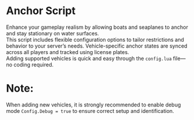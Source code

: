 # Anchor Script

Enhance your gameplay realism by allowing boats and seaplanes to anchor and stay stationary on water surfaces.  
This script includes flexible configuration options to tailor restrictions and behavior to your server’s needs. Vehicle-specific anchor states are synced across all players and tracked using license plates.  
Adding supported vehicles is quick and easy through the `config.lua` file—no coding required.

#  Note:
When adding new vehicles, it is strongly recommended to enable debug mode `Config.Debug = true` to ensure correct setup and identification.
